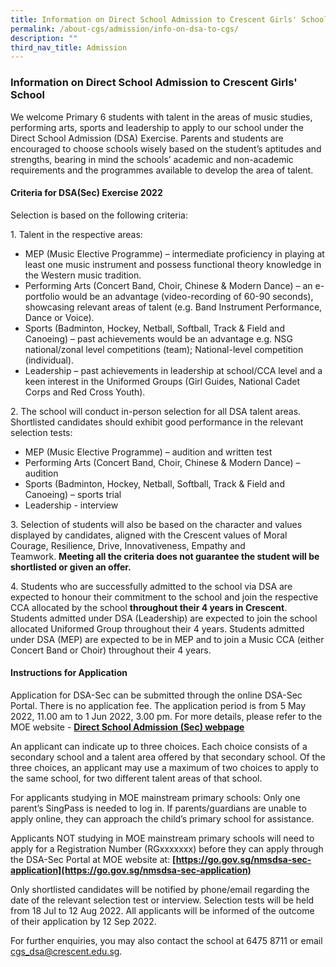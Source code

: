 ```yaml
---
title: Information on Direct School Admission to Crescent Girls' School
permalink: /about-cgs/admission/info-on-dsa-to-cgs/
description: ""
third_nav_title: Admission
---
```

### **Information on Direct School Admission to Crescent Girls' School**
We welcome Primary 6 students with talent in the areas of music studies, performing arts, sports and leadership to apply to our school under the Direct School Admission (DSA) Exercise. Parents and students are encouraged to choose schools wisely based on the student’s aptitudes and strengths, bearing in mind the schools’ academic and non-academic requirements and the programmes available to develop the area of talent.

#### **Criteria for DSA(Sec) Exercise 2022**
Selection is based on the following criteria:

1\. Talent in the respective areas:
*   MEP (Music Elective Programme) – intermediate proficiency in playing at least one music instrument and possess functional theory knowledge in the Western music tradition.
*   Performing Arts (Concert Band, Choir, Chinese & Modern Dance) – an e-portfolio would be an advantage (video-recording of 60-90 seconds), showcasing relevant areas of talent (e.g. Band Instrument Performance, Dance or Voice).
*   Sports (Badminton, Hockey, Netball, Softball, Track & Field and Canoeing) – past achievements would be an advantage e.g. NSG national/zonal level competitions (team); National-level competition (individual).
*   Leadership – past achievements in leadership at school/CCA level and a keen interest in the Uniformed Groups (Girl Guides, National Cadet Corps and Red Cross Youth).

2\. The school will conduct in-person selection for all DSA talent areas. Shortlisted candidates should exhibit good performance in the relevant selection tests:
*   MEP (Music Elective Programme) – audition and written test
*   Performing Arts (Concert Band, Choir, Chinese & Modern Dance) – audition
*   Sports (Badminton, Hockey, Netball, Softball, Track & Field and Canoeing) – sports trial
*   Leadership - interview

3\. Selection of students will also be based on the character and values displayed by candidates, aligned with the Crescent values of Moral Courage, Resilience, Drive, Innovativeness, Empathy and Teamwork. **Meeting all the criteria does not guarantee the student will be shortlisted or given an offer.**

4\. Students who are successfully admitted to the school via DSA are expected to honour their commitment to the school and join the respective CCA allocated by the school **throughout their 4 years in Crescent**. Students admitted under DSA (Leadership) are expected to join the school allocated Uniformed Group throughout their 4 years. Students admitted under DSA (MEP) are expected to be in MEP and to join a Music CCA (either Concert Band or Choir) throughout their 4 years.

#### **Instructions for Application**
Application for DSA-Sec can be submitted through the online DSA-Sec Portal. There is no application fee. The application period is from 5 May 2022, 11.00 am to 1 Jun 2022, 3.00 pm. For more details, please refer to the MOE website - **[Direct School Admission (Sec) webpage](https://www.moe.gov.sg/secondary/dsa)**

An applicant can indicate up to three choices. Each choice consists of a secondary school and a talent area offered by that secondary school. Of the three choices, an applicant may use a maximum of two choices to apply to the same school, for two different talent areas of that school.

For applicants studying in MOE mainstream primary schools: Only one parent’s SingPass is needed to log in. If parents/guardians are unable to apply online, they can approach the child’s primary school for assistance.

Applicants NOT studying in MOE mainstream primary schools will need to apply for a Registration Number (RGxxxxxxx) before they can apply through the DSA-Sec Portal at MOE website at: **[https://go.gov.sg/nmsdsa-sec-application](https://go.gov.sg/nmsdsa-sec-application)**

Only shortlisted candidates will be notified by phone/email regarding the date of the relevant selection test or interview. Selection tests will be held from 18 Jul to 12 Aug 2022. All applicants will be informed of the outcome of their application by 12 Sep 2022.  
  
For further enquiries, you may also contact the school at 6475 8711 or email [cgs\_dsa@crescent.edu.sg](mailto:cgs\_dsa@crescent.edu.sg).


